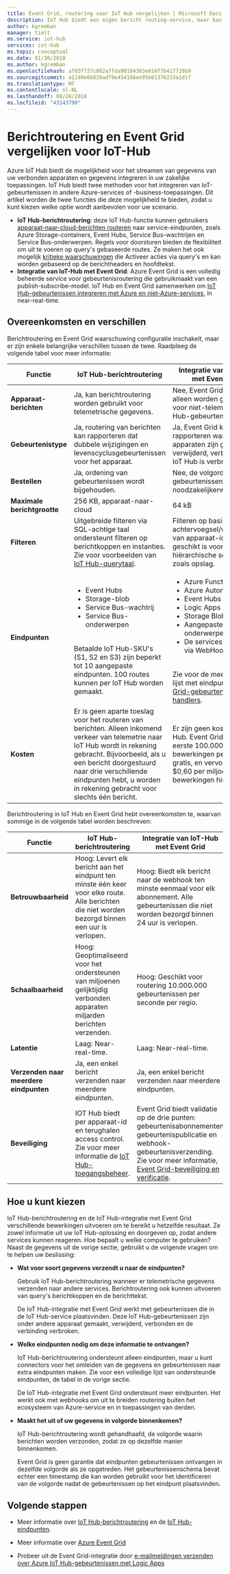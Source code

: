 ```yaml
---
title: Event Grid, routering voor IoT Hub vergelijken | Microsoft Docs
description: IoT Hub biedt een eigen bericht routing-service, maar kan ook worden geïntegreerd met Event Grid voor het publiceren van de gebeurtenis. Vergelijk de twee functies.
author: kgremban
manager: timlt
ms.service: iot-hub
services: iot-hub
ms.topic: conceptual
ms.date: 01/30/2018
ms.author: kgremban
ms.openlocfilehash: af03f737c082a7fda90104303e018f7b417729b9
ms.sourcegitcommit: a1140e6b839ad79e454186ee95b01376233a1d1f
ms.translationtype: MT
ms.contentlocale: nl-NL
ms.lasthandoff: 08/28/2018
ms.locfileid: "43143790"
---
```

# <a name="compare-message-routing-and-event-grid-for-iot-hub"></a>Berichtroutering en Event Grid vergelijken voor IoT-Hub

Azure IoT Hub biedt de mogelijkheid voor het streamen van gegevens van uw verbonden apparaten en gegevens integreren in uw zakelijke toepassingen. IoT Hub biedt twee methoden voor het integreren van IoT-gebeurtenissen in andere Azure-services of -business-toepassingen. Dit artikel worden de twee functies die deze mogelijkheid te bieden, zodat u kunt kiezen welke optie wordt aanbevolen voor uw scenario.

* **IoT Hub-berichtroutering**: deze IoT Hub-functie kunnen gebruikers [apparaat-naar-cloud-berichten routeren](iot-hub-devguide-messages-read-custom.md) naar service-eindpunten, zoals Azure Storage-containers, Event Hubs, Service Bus-wachtrijen en Service Bus-onderwerpen. Regels voor doorsturen bieden de flexibiliteit om uit te voeren op query's gebaseerde routes. Ze maken het ook mogelijk [kritieke waarschuwingen](iot-hub-devguide-messages-d2c.md) die Activeer acties via query's en kan worden gebaseerd op de berichtheaders en hoofdtekst. 
* **Integratie van IoT-Hub met Event Grid**: Azure Event Grid is een volledig beheerde service voor gebeurtenisroutering die gebruikmaakt van een publish-subscribe-model. IoT Hub en Event Grid samenwerken om [IoT Hub-gebeurtenissen integreren met Azure en niet-Azure-services](iot-hub-event-grid.md), in near-real-time. 

## <a name="similarities-and-differences"></a>Overeenkomsten en verschillen

Berichtroutering en Event Grid waarschuwing configuratie inschakelt, maar er zijn enkele belangrijke verschillen tussen de twee. Raadpleeg de volgende tabel voor meer informatie:

| Functie | IoT Hub-berichtroutering | Integratie van IoT-Hub met Event Grid |
| ------- | --------------- | ---------- |
| **Apparaat-berichten** | Ja, kan berichtroutering worden gebruikt voor telemetrische gegevens. | Nee, Event Grid kunnen alleen worden gebruikt voor niet-telemetrie IoT Hub-gebeurtenissen. |
| **Gebeurtenistype** | Ja, routering van berichten kan rapporteren dat dubbele wijzigingen en levenscyclusgebeurtenissen voor het apparaat. | Ja, Event Grid kunt rapporteren wanneer apparaten zijn gemaakt, verwijderd, verbonden en IoT Hub is verbroken |
| **Bestellen** | Ja, ordening van gebeurtenissen wordt bijgehouden.  | Nee, de volgorde van gebeurtenissen is niet noodzakelijkerwijs. | 
| **Maximale berichtgrootte** | 256 KB, apparaat-naar-cloud | 64 kB |
| **Filteren** | Uitgebreide filteren via SQL-achtige taal ondersteunt filteren op berichtkoppen en instanties. Zie voor voorbeelden van [IoT Hub-querytaal](iot-hub-devguide-query-language.md). | Filteren op basis van achtervoegsel/voorvoegsel van apparaat-id's die geschikt is voor hiërarchische services zoals opslag. |
| **Eindpunten** | <ul><li>Event Hubs</li> <li>Storage-blob</li> <li>Service Bus-wachtrij</li> <li>Service Bus-onderwerpen</li></ul><br>Betaalde IoT Hub-SKU's (S1, S2 en S3) zijn beperkt tot 10 aangepaste eindpunten. 100 routes kunnen per IoT Hub worden gemaakt. | <ul><li>Azure Functions</li> <li>Azure Automation</li> <li>Event Hubs</li> <li>Logic Apps</li> <li>Storage Blob</li> <li>Aangepaste onderwerpen</li> <li>De services van derden via WebHooks</li></ul><br>Zie voor de meest recente lijst met eindpunten, [Event Grid-gebeurtenis-handlers](../event-grid/overview.md#event-handlers). |
| **Kosten** | Er is geen aparte toeslag voor het routeren van berichten. Alleen inkomend verkeer van telemetrie naar IoT Hub wordt in rekening gebracht. Bijvoorbeeld, als u een bericht doorgestuurd naar drie verschillende eindpunten hebt, u worden in rekening gebracht voor slechts één bericht. | Er zijn geen kosten van IoT Hub. Event Grid biedt de eerste 100.000 bewerkingen per maand gratis, en vervolgens $0,60 per miljoen bewerkingen hierna. |

Berichtroutering in IoT Hub en Event Grid hebt overeenkomsten te, waarvan sommige in de volgende tabel worden beschreven:

| Functie | IoT Hub-berichtroutering | Integratie van IoT-Hub met Event Grid |
| ------- | --------------- | ---------- |
| **Betrouwbaarheid** | Hoog: Levert elk bericht aan het eindpunt ten minste één keer voor elke route. Alle berichten die niet worden bezorgd binnen een uur is verlopen. | Hoog: Biedt elk bericht naar de webhook ten minste eenmaal voor elk abonnement. Alle gebeurtenissen die niet worden bezorgd binnen 24 uur is verlopen. | 
| **Schaalbaarheid** | Hoog: Geoptimaliseerd voor het ondersteunen van miljoenen gelijktijdig verbonden apparaten miljarden berichten verzenden. | Hoog: Geschikt voor routering 10.000.000 gebeurtenissen per seconde per regio. |
| **Latentie** | Laag: Near-real-time. | Laag: Near-real-time. |
| **Verzenden naar meerdere eindpunten** | Ja, een enkel bericht verzenden naar meerdere eindpunten. | Ja, een enkel bericht verzenden naar meerdere eindpunten.  | 
| **Beveiliging** | IOT Hub biedt per apparaat-id en terughalen access control. Zie voor meer informatie de [IoT Hub-toegangsbeheer](iot-hub-devguide-security.md). | Event Grid biedt validatie op de drie punten: gebeurtenisabonnementen gebeurtenispublicatie en webhook-gebeurtenisverzending. Zie voor meer informatie, [Event Grid-beveiliging en verificatie](../event-grid/security-authentication.md). |

## <a name="how-to-choose"></a>Hoe u kunt kiezen

IoT Hub-berichtroutering en de IoT Hub-integratie met Event Grid verschillende bewerkingen uitvoeren om te bereikt u hetzelfde resultaat. Ze zowel informatie uit uw IoT Hub-oplossing en doorgeven op, zodat andere services kunnen reageren. Hoe bepaalt u welke computer te gebruiken? Naast de gegevens uit de vorige sectie, gebruikt u de volgende vragen om te helpen uw beslissing: 

* **Wat voor soort gegevens verzendt u naar de eindpunten?**

   Gebruik IoT Hub-berichtroutering wanneer er telemetrische gegevens verzenden naar andere services. Berichtroutering ook kunnen uitvoeren van query's berichtkoppen en de berichttekst. 

   De IoT Hub-integratie met Event Grid werkt met gebeurtenissen die in de IoT Hub-service plaatsvinden. Deze IoT Hub-gebeurtenissen zijn onder andere apparaat gemaakt, verwijderd, verbonden en de verbinding verbroken. 

* **Welke eindpunten nodig om deze informatie te ontvangen?**

   IoT Hub-berichtroutering ondersteunt alleen eindpunten, maar u kunt connectors voor het omleiden van de gegevens en gebeurtenissen naar extra eindpunten maken. Zie voor een volledige lijst van ondersteunde eindpunten, de tabel in de vorige sectie. 

   De IoT Hub-integratie met Event Grid ondersteunt meer eindpunten. Het werkt ook met webhooks om uit te breiden routering buiten het ecosysteem van Azure-service en in toepassingen van derden. 

* **Maakt het uit of uw gegevens in volgorde binnenkomen?**

   IoT Hub-berichtroutering wordt gehandhaafd, de volgorde waarin berichten worden verzonden, zodat ze op dezelfde manier binnenkomen.

   Event Grid is geen garantie dat eindpunten gebeurtenissen ontvangen in dezelfde volgorde als ze opgetreden. Het gebeurtenissenschema bevat echter een timestamp die kan worden gebruikt voor het identificeren van de volgorde nadat de gebeurtenissen op het eindpunt plaatsvinden. 

## <a name="next-steps"></a>Volgende stappen

* Meer informatie over [IoT Hub-berichtroutering](iot-hub-devguide-messages-d2c.md) en de [IoT Hub-eindpunten](iot-hub-devguide-endpoints.md).

* Meer informatie over [Azure Event Grid](../event-grid/overview.md)

* Probeer uit de Event Grid-integratie door [e-mailmeldingen verzenden over Azure IoT Hub-gebeurtenissen met Logic Apps](../event-grid/publish-iot-hub-events-to-logic-apps.md)